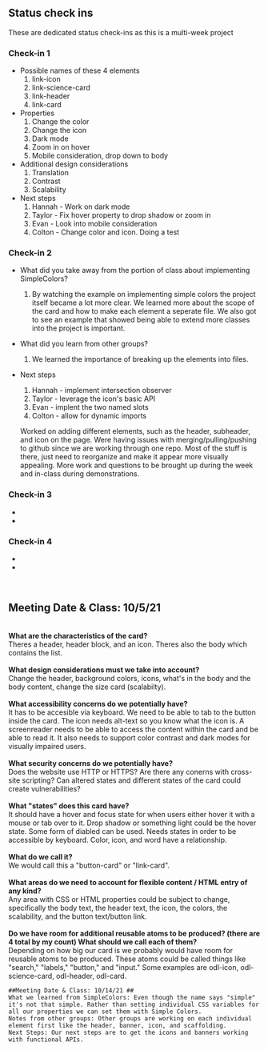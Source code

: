 ## Status check ins
These are dedicated status check-ins as this is a multi-week project
### Check-in 1
- Possible names of these 4 elements 
  1. link-icon
  2. link-science-card
  3. link-header
  4. link-card
- Properties
  1. Change the color
  2. Change the icon
  3. Dark mode
  4. Zoom in on hover
  5. Mobile consideration, drop down to body
- Additional design considerations
  1. Translation
  2. Contrast
  3. Scalability
- Next steps
  1. Hannah - Work on dark mode 
  2. Taylor - Fix hover property to drop shadow or zoom in
  3. Evan - Look into mobile consideration
  4. Colton - Change color and icon. Doing a test
### Check-in 2
- What did you take away from the portion of class about implementing SimpleColors?
  1. By watching the example on implementing simple colors the project itself became a lot more clear. We learned more about the scope of the card and how to make each element a seperate file. We also got to see an example that showed being able to extend more classes into the project is important.
- What did you learn from other groups?
  1. We learned the importance of breaking up the elements into files.
- Next steps
  1. Hannah - implement intersection observer
  2. Taylor - leverage the icon's basic API
  3. Evan - implent the two named slots
  4. Colton - allow for dynamic imports

  Worked on adding different elements, such as the header, subheader, and icon on the page. Were having issues with merging/pulling/pushing to github since we 
  are working through one repo. Most of the stuff is there, just need to reorganize and make it appear more visually appealing. More work and questions
  to be brought up during the week and in-class during demonstrations.
### Check-in 3
- 
- 
### Check-in 4
-
-
<br>
<h2>Meeting Date & Class: 10/5/21 </h2>
<br>
<b>What are the characteristics of the card?</b>
<br>
    Theres a header, header block, and an icon. Theres also the body which contains the list. 
<br>
<br>
<b>What design considerations must we take into account? </b>
<br>
    Change the header, background colors, icons, what's in the body and the body content, change the size card (scalabilty).
<br>
<br>
<b>What accessibility concerns do we potentially have?</b>
<br>
  It has to be accesible via keyboard. We need to be able to tab to the button inside the card. The icon needs alt-text so you know what the icon is. A screenreader needs to be able to access the content within the card and be able to read it. It also needs to support color contrast and dark modes for visually impaired users. 
<br>
<br>
<b>What security concerns do we potentially have? </b>
<br>
  Does the website use HTTP or HTTPS? Are there any conerns with cross-site scripting? Can altered states and different states of the card could create vulnerabilities? 
<br>
<br>
<b>What "states" does this card have? </b>
<br>
  It should have a hover and focus state for when users either hover it with a mouse or tab over to it. Drop shadow or something light could be the hover state. Some form of diabled can be used. Needs states in order to be accessible by keyboard. Color, icon, and word have a relationship.
<br>
<br>
<b>What do we call it?</b>
<br>
    We would call this a "button-card" or "link-card". 
<br>
<br>
<b>What areas do we need to account for flexible content / HTML entry of any kind?</b>
<br>
    Any area with CSS or HTML properties could be subject to change, specifically the body text, the header text, the icon, the colors, the scalability, and the button text/button link.
<br>
<br>
<b>Do we have room for additional reusable atoms to be produced? (there are 4 total by my count)
What should we call each of them?</b>
<br>
    Depending on how big our card is we probably would have room for reusable atoms to be produced. These atoms could be called things like "search," "labels," "button," and "input." Some examples are odl-icon, odl-science-card, odl-header, odl-card.
    
    ##Meeting Date & Class: 10/14/21 ##
    What we learned from SimpleColors: Even though the name says "simple" it's not that simple. Rather than setting individual CSS variables for all our properties we can set them with Simple Colors. 
    Notes from other groups: Other groups are working on each individual element first like the header, banner, icon, and scaffolding. 
    Next Steps: Our next steps are to get the icons and banners working with functional APIs. 

